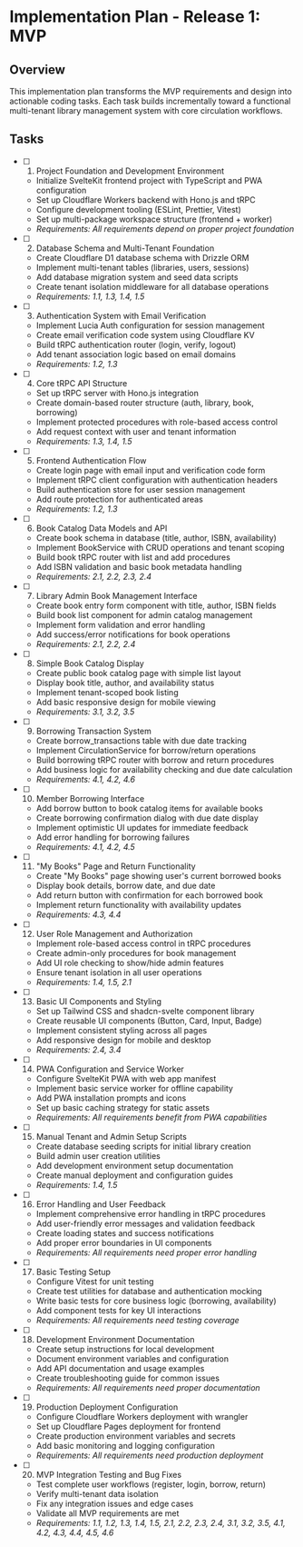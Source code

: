 # Implementation Plan - Release 1: MVP

## Overview
This implementation plan transforms the MVP requirements and design into actionable coding tasks. Each task builds incrementally toward a functional multi-tenant library management system with core circulation workflows.

## Tasks

- [ ] 1. Project Foundation and Development Environment
  - Initialize SvelteKit frontend project with TypeScript and PWA configuration
  - Set up Cloudflare Workers backend with Hono.js and tRPC
  - Configure development tooling (ESLint, Prettier, Vitest)
  - Set up multi-package workspace structure (frontend + worker)
  - _Requirements: All requirements depend on proper project foundation_

- [ ] 2. Database Schema and Multi-Tenant Foundation
  - Create Cloudflare D1 database schema with Drizzle ORM
  - Implement multi-tenant tables (libraries, users, sessions)
  - Add database migration system and seed data scripts
  - Create tenant isolation middleware for all database operations
  - _Requirements: 1.1, 1.3, 1.4, 1.5_

- [ ] 3. Authentication System with Email Verification
  - Implement Lucia Auth configuration for session management
  - Create email verification code system using Cloudflare KV
  - Build tRPC authentication router (login, verify, logout)
  - Add tenant association logic based on email domains
  - _Requirements: 1.2, 1.3_

- [ ] 4. Core tRPC API Structure
  - Set up tRPC server with Hono.js integration
  - Create domain-based router structure (auth, library, book, borrowing)
  - Implement protected procedures with role-based access control
  - Add request context with user and tenant information
  - _Requirements: 1.3, 1.4, 1.5_

- [ ] 5. Frontend Authentication Flow
  - Create login page with email input and verification code form
  - Implement tRPC client configuration with authentication headers
  - Build authentication store for user session management
  - Add route protection for authenticated areas
  - _Requirements: 1.2, 1.3_

- [ ] 6. Book Catalog Data Models and API
  - Create book schema in database (title, author, ISBN, availability)
  - Implement BookService with CRUD operations and tenant scoping
  - Build book tRPC router with list and add procedures
  - Add ISBN validation and basic book metadata handling
  - _Requirements: 2.1, 2.2, 2.3, 2.4_

- [ ] 7. Library Admin Book Management Interface
  - Create book entry form component with title, author, ISBN fields
  - Build book list component for admin catalog management
  - Implement form validation and error handling
  - Add success/error notifications for book operations
  - _Requirements: 2.1, 2.2, 2.4_

- [ ] 8. Simple Book Catalog Display
  - Create public book catalog page with simple list layout
  - Display book title, author, and availability status
  - Implement tenant-scoped book listing
  - Add basic responsive design for mobile viewing
  - _Requirements: 3.1, 3.2, 3.5_

- [ ] 9. Borrowing Transaction System
  - Create borrow_transactions table with due date tracking
  - Implement CirculationService for borrow/return operations
  - Build borrowing tRPC router with borrow and return procedures
  - Add business logic for availability checking and due date calculation
  - _Requirements: 4.1, 4.2, 4.6_

- [ ] 10. Member Borrowing Interface
  - Add borrow button to book catalog items for available books
  - Create borrowing confirmation dialog with due date display
  - Implement optimistic UI updates for immediate feedback
  - Add error handling for borrowing failures
  - _Requirements: 4.1, 4.2, 4.5_

- [ ] 11. "My Books" Page and Return Functionality
  - Create "My Books" page showing user's current borrowed books
  - Display book details, borrow date, and due date
  - Add return button with confirmation for each borrowed book
  - Implement return functionality with availability updates
  - _Requirements: 4.3, 4.4_

- [ ] 12. User Role Management and Authorization
  - Implement role-based access control in tRPC procedures
  - Create admin-only procedures for book management
  - Add UI role checking to show/hide admin features
  - Ensure tenant isolation in all user operations
  - _Requirements: 1.4, 1.5, 2.1_

- [ ] 13. Basic UI Components and Styling
  - Set up Tailwind CSS and shadcn-svelte component library
  - Create reusable UI components (Button, Card, Input, Badge)
  - Implement consistent styling across all pages
  - Add responsive design for mobile and desktop
  - _Requirements: 2.4, 3.4_

- [ ] 14. PWA Configuration and Service Worker
  - Configure SvelteKit PWA with web app manifest
  - Implement basic service worker for offline capability
  - Add PWA installation prompts and icons
  - Set up basic caching strategy for static assets
  - _Requirements: All requirements benefit from PWA capabilities_

- [ ] 15. Manual Tenant and Admin Setup Scripts
  - Create database seeding scripts for initial library creation
  - Build admin user creation utilities
  - Add development environment setup documentation
  - Create manual deployment and configuration guides
  - _Requirements: 1.4, 1.5_

- [ ] 16. Error Handling and User Feedback
  - Implement comprehensive error handling in tRPC procedures
  - Add user-friendly error messages and validation feedback
  - Create loading states and success notifications
  - Add proper error boundaries in UI components
  - _Requirements: All requirements need proper error handling_

- [ ] 17. Basic Testing Setup
  - Configure Vitest for unit testing
  - Create test utilities for database and authentication mocking
  - Write basic tests for core business logic (borrowing, availability)
  - Add component tests for key UI interactions
  - _Requirements: All requirements need testing coverage_

- [ ] 18. Development Environment Documentation
  - Create setup instructions for local development
  - Document environment variables and configuration
  - Add API documentation and usage examples
  - Create troubleshooting guide for common issues
  - _Requirements: All requirements need proper documentation_

- [ ] 19. Production Deployment Configuration
  - Configure Cloudflare Workers deployment with wrangler
  - Set up Cloudflare Pages deployment for frontend
  - Create production environment variables and secrets
  - Add basic monitoring and logging configuration
  - _Requirements: All requirements need production deployment_

- [ ] 20. MVP Integration Testing and Bug Fixes
  - Test complete user workflows (register, login, borrow, return)
  - Verify multi-tenant data isolation
  - Fix any integration issues and edge cases
  - Validate all MVP requirements are met
  - _Requirements: 1.1, 1.2, 1.3, 1.4, 1.5, 2.1, 2.2, 2.3, 2.4, 3.1, 3.2, 3.5, 4.1, 4.2, 4.3, 4.4, 4.5, 4.6_